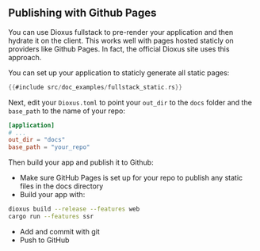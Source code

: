 ## Publishing with Github Pages

You can use Dioxus fullstack to pre-render your application and then hydrate it on the client. This works well with pages hosted staticly on providers like Github Pages. In fact, the official Dioxus site uses this approach.

You can set up your application to staticly generate all static pages:

```rust
{{#include src/doc_examples/fullstack_static.rs}}
```

Next, edit your `Dioxus.toml` to point your `out_dir` to the `docs` folder and the `base_path` to the name of your repo:

```toml
[application]
# ...
out_dir = "docs"
base_path = "your_repo"
```

Then build your app and publish it to Github:

- Make sure GitHub Pages is set up for your repo to publish any static files in the docs directory
- Build your app with:
```sh
dioxus build --release --features web
cargo run --features ssr
```
- Add and commit with git
- Push to GitHub
